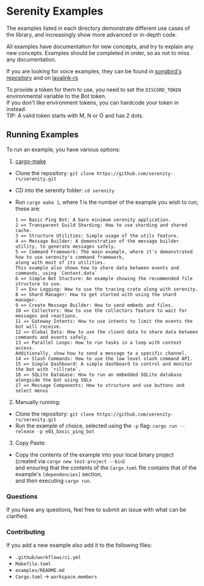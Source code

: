 # Serenity Examples

The examples listed in each directory demonstrate different use cases of the
library, and increasingly show more advanced or in-depth code.

All examples have documentation for new concepts, and try to explain any new
concepts. Examples should be completed in order, so as not to miss any
documentation.

If you are looking for voice examples, they can be found in [songbird's repository](https://github.com/serenity-rs/songbird/tree/current/examples/serenity) and on [lavalink-rs](https://gitlab.com/vicky5124/lavalink-rs/-/tree/master/examples)

To provide a token for them to use, you need to set the `DISCORD_TOKEN`
environmental variable to the Bot token.\
If you don't like environment tokens, you can hardcode your token in instead.\
TIP: A valid token starts with M, N or O and has 2 dots.

## Running Examples

To run an example, you have various options:

1. [cargo-make](https://lib.rs/crates/cargo-make)

- Clone the repository: `git clone https://github.com/serenity-rs/serenity.git`
- CD into the serenity folder: `cd serenity`
- Run `cargo make 1`, where 1 is the number of the example you wish to run; these are:

    ```
    1 => Basic Ping Bot: A bare minimum serenity application.
    2 => Transparent Guild Sharding: How to use sharding and shared cache.
    3 => Structure Utilities: Simple usage of the utils feature.
    4 => Message Builder: A demonstration of the message builder utility, to generate messages safely.
    5 => Command Framework: The main example, where it's demonstrated how to use serenity's command framework,
    along with most of its utilities.
    This example also shows how to share data between events and commands, using `Context.data`
    6 => Simple Bot Stucture: An example showing the recommended file structure to use.
    7 => Env Logging: How to use the tracing crate along with serenity.
    8 => Shard Manager: How to get started with using the shard manager.
    9 => Create Message Builder: How to send embeds and files.
    10 => Collectors: How to use the collectors feature to wait for messages and reactions.
    11 => Gateway Intents: How to use intents to limit the events the bot will receive.
    12 => Global Data: How to use the client data to share data between commands and events safely.
    13 => Parallel Loops: How to run tasks in a loop with context access.
    Additionally, show how to send a message to a specific channel.
    14 => Slash Commands: How to use the low level slash command API.
    15 => Simple Dashboard: A simple dashboard to control and monitor the bot with `rillrate`.
    16 => SQLite Database: How to run an embedded SQLite database alongside the bot using SQLx
    17 => Message Components: How to structure and use buttons and select menus
    ```

2. Manually running:

- Clone the repository: `git clone https://github.com/serenity-rs/serenity.git`
- Run the example of choice, selected using the `-p` flag: `cargo run --release -p e01_basic_ping_bot `

3. Copy Paste:

- Copy the contents of the example into your local binary project\
(created via `cargo new test-project --bin`)\
and ensuring that the contents of the `Cargo.toml` file
contains that of the example's `[dependencies]` section,\
and _then_ executing `cargo run`.

### Questions

If you have any questions, feel free to submit an issue with what can be
clarified.

### Contributing

If you add a new example also add it to the following files:

- `.github/workflows/ci.yml`
- `Makefile.toml`
- `examples/README.md`
- `Cargo.toml` -> `workspace.members`

